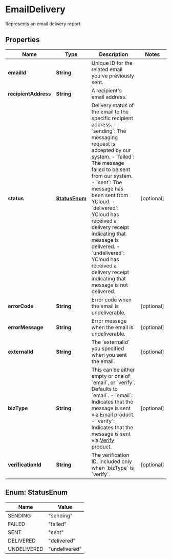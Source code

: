 

# EmailDelivery

Represents an email delivery report.

## Properties

| Name | Type | Description | Notes |
|------------ | ------------- | ------------- | -------------|
|**emailId** | **String** | Unique ID for the related email you&#39;ve previously sent. |  |
|**recipientAddress** | **String** | A recipient&#39;s email address. |  |
|**status** | [**StatusEnum**](#StatusEnum) | Delivery status of the email to the specific recipient address. - &#x60;sending&#x60;: The messaging request is accepted by our system. - &#x60;failed&#x60;: The message failed to be sent from our system. - &#x60;sent&#x60;: The message has been sent from YCloud. - &#x60;delivered&#x60;: YCloud has received a delivery receipt indicating that message is delivered. - &#x60;undelivered&#x60;: YCloud has received a delivery receipt indicating that message is not delivered. |  [optional] |
|**errorCode** | **String** | Error code when the email is undeliverable. |  [optional] |
|**errorMessage** | **String** | Error message when the email is undeliverable. |  [optional] |
|**externalId** | **String** | The &#x60;externalId&#x60; you specified when you sent the email. |  [optional] |
|**bizType** | **String** | This can be either empty or one of &#x60;email&#x60;, or &#x60;verify&#x60;. Defaults to &#x60;email&#x60;. - &#x60;email&#x60;: Indicates that the message is sent via [Email](https://www.ycloud.com/email) product. - &#x60;verify&#x60;: Indicates that the message is sent via [Verify](https://www.ycloud.com/verify) product. |  [optional] |
|**verificationId** | **String** | The verification ID. Included only when &#x60;bizType&#x60; is &#x60;verify&#x60;. |  [optional] |



## Enum: StatusEnum

| Name | Value |
|---- | -----|
| SENDING | &quot;sending&quot; |
| FAILED | &quot;failed&quot; |
| SENT | &quot;sent&quot; |
| DELIVERED | &quot;delivered&quot; |
| UNDELIVERED | &quot;undelivered&quot; |



